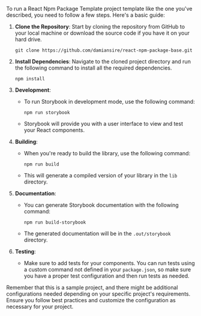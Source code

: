 To run a React Npm Package Template project template like the one you've described, you need to follow a few steps. Here's a basic guide:

1. **Clone the Repository**: Start by cloning the repository from GitHub to your local machine or download the source code if you have it on your hard drive.

   ```
   git clone https://github.com/damiansire/react-npm-package-base.git
   ```

2. **Install Dependencies**: Navigate to the cloned project directory and run the following command to install all the required dependencies.

   ```
   npm install
   ```

3. **Development**:

   - To run Storybook in development mode, use the following command:

     ```
     npm run storybook
     ```

   - Storybook will provide you with a user interface to view and test your React components.

4. **Building**:

   - When you're ready to build the library, use the following command:

     ```
     npm run build
     ```

   - This will generate a compiled version of your library in the `lib` directory.

5. **Documentation**:

   - You can generate Storybook documentation with the following command:

     ```
     npm run build-storybook
     ```

   - The generated documentation will be in the `.out/storybook` directory.

6. **Testing**:
   - Make sure to add tests for your components. You can run tests using a custom command not defined in your `package.json`, so make sure you have a proper test configuration and then run tests as needed.

Remember that this is a sample project, and there might be additional configurations needed depending on your specific project's requirements. Ensure you follow best practices and customize the configuration as necessary for your project.

